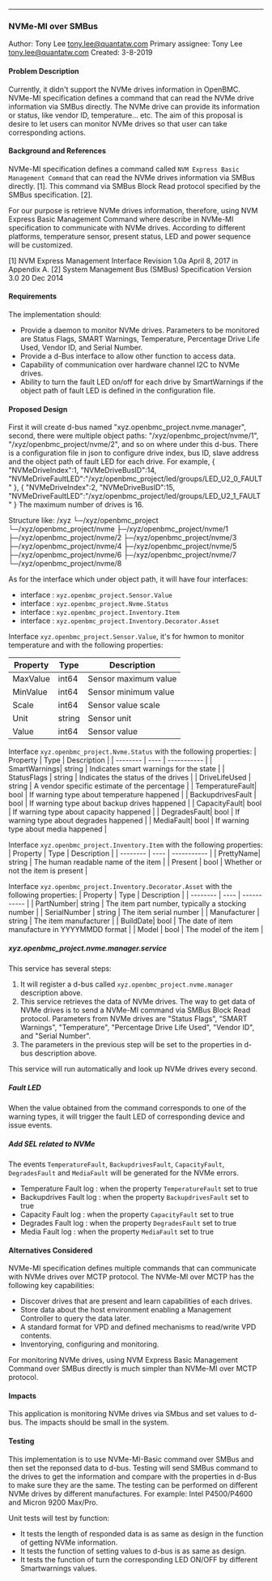 ____
### NVMe-MI over SMBus

Author:
  Tony Lee <tony.lee@quantatw.com>
Primary assignee:
  Tony Lee <tony.lee@quantatw.com>
Created:
  3-8-2019

#### Problem Description

Currently, it didn't support the NVMe drives information in OpenBMC. NVMe-MI
specification defines a command that can read the NVMe drive information via
SMBus directly. The NVMe drive can provide its information or status, like
vendor ID, temperature… etc. The aim of this proposal is desire to let users can
monitor NVMe drives so that user can take corresponding actions.

#### Background and References

NVMe-MI specification defines a command called
`NVM Express Basic Management Command` that can read the NVMe drives
information via SMBus directly. [1]. This command via SMBus Block Read protocol
specified by the SMBus specification. [2].

For our purpose is retrieve NVMe drives information, therefore, using NVM
Express Basic Management Command where describe in NVMe-MI specification to
communicate with NVMe drives. According to different platforms, temperature
sensor, present status, LED and power sequence will be customized.

[1] NVM Express Management Interface Revision 1.0a April 8, 2017 in Appendix A.
[2] System Management Bus (SMBus) Specification Version 3.0 20 Dec 2014

#### Requirements

The implementation should:

- Provide a daemon to monitor NVMe drives. Parameters to be monitored are
  Status Flags, SMART Warnings, Temperature, Percentage Drive Life Used, Vendor
  ID, and Serial Number.
- Provide a d-Bus interface to allow other function to access data.
- Capability of communication over hardware channel I2C to NVMe drives.
- Ability to turn the fault LED on/off for each drive by SmartWarnings if the
  object path of fault LED is defined in the configuration file.

#### Proposed Design

First it will create d-bus named "xyz.openbmc_project.nvme.manager", second,
there were multiple object paths: "/xyz/openbmc_project/nvme/1",
"/xyz/openbmc_project/nvme/2", and so on where under this d-bus.
There is a configuration file in json to configure drive index, bus ID, slave
address and the object path of fault LED for each drive.
For example,
{
  "NVMeDriveIndex":1,
  "NVMeDriveBusID":14,
  "NVMeDriveFaultLED":"/xyz/openbmc_project/led/groups/LED_U2_0_FAULT"
},
{
  "NVMeDriveIndex":2,
  "NVMeDriveBusID":15,
  "NVMeDriveFaultLED":"/xyz/openbmc_project/led/groups/LED_U2_1_FAULT"
}
The maximum number of drives is 16.

Structure like:
/xyz
  └─/xyz/openbmc_project
    └─/xyz/openbmc_project/nvme
      ├─/xyz/openbmc_project/nvme/1
      ├─/xyz/openbmc_project/nvme/2
      ├─/xyz/openbmc_project/nvme/3
      ├─/xyz/openbmc_project/nvme/4
      ├─/xyz/openbmc_project/nvme/5
      ├─/xyz/openbmc_project/nvme/6
      ├─/xyz/openbmc_project/nvme/7
      └─/xyz/openbmc_project/nvme/8

As for the interface which under object path, it will have four interfaces:

- interface   : `xyz.openbmc_project.Sensor.Value`
- interface   : `xyz.openbmc_project.Nvme.Status`
- interface   : `xyz.openbmc_project.Inventory.Item`
- interface   : `xyz.openbmc_project.Inventory.Decorator.Asset`

Interface `xyz.openbmc_project.Sensor.Value`, it's for hwmon to monitor
temperature and with the following properties:

| Property | Type | Description |
| -------- | ---- | ----------- |
| MaxValue | int64 | Sensor maximum value |
| MinValue | int64 | Sensor minimum value |
| Scale | int64 | Sensor value scale |
| Unit | string | Sensor unit |
| Value | int64 | Sensor value |

Interface `xyz.openbmc_project.Nvme.Status` with the following properties:
| Property | Type | Description |
| -------- | ---- | ----------- |
| SmartWarnings| string | Indicates smart warnings for the state |
| StatusFlags | string | Indicates the status of the drives |
| DriveLifeUsed | string | A vendor specific estimate of the percentage |
| TemperatureFault| bool | If warning type about temperature happened |
| BackupdrivesFault | bool | If warning type about backup drives happened |
| CapacityFault| bool | If warning type about capacity happened |
| DegradesFault| bool | If warning type about degrades happened |
| MediaFault| bool | If warning type about media happened |

Interface `xyz.openbmc_project.Inventory.Item` with the following properties:
| Property | Type | Description |
| -------- | ---- | ----------- |
| PrettyName| string | The human readable name of the item |
| Present | bool | Whether or not the item is present |

Interface `xyz.openbmc_project.Inventory.Decorator.Asset` with the following
properties:
| Property | Type | Description |
| -------- | ---- | ----------- |
| PartNumber| string | The item part number, typically a stocking number |
| SerialNumber | string | The item serial number |
| Manufacturer | string | The item manufacturer |
| BuildDate| bool | The date of item manufacture in YYYYMMDD format |
| Model | bool | The model of the item |

##### xyz.openbmc_project.nvme.manager.service

This service has several steps:

1. It will register a d-bus called `xyz.openbmc_project.nvme.manager`
   description above.
2. This service retrieves the data of NVMe drives. The way to get data of NVMe
   drives is to send a NVMe-MI command via SMBus Block Read protocol. Parameters
   from NVMe drives are "Status Flags", "SMART Warnings", "Temperature",
   "Percentage Drive Life Used", "Vendor ID", and "Serial Number".
3. The parameters in the previous step will be set to the properties in d-bus
   description above.

This service will run automatically and look up NVMe drives every second.

##### Fault LED

When the value obtained from the command corresponds to one of the warning
types, it will trigger the fault LED of corresponding device and issue events.

##### Add SEL related to NVMe

The events `TemperatureFault`, `BackupdrivesFault`,
`CapacityFault`, `DegradesFault` and `MediaFault` will be generated for the
NVMe errors.

- Temperature Fault log : when the property `TemperatureFault` set to true
- Backupdrives Fault log : when the property `BackupdrivesFault` set to true
- Capacity Fault log : when the property `CapacityFault` set to true
- Degrades Fault log : when the property `DegradesFault` set to true
- Media Fault log : when the property `MediaFault` set to true

#### Alternatives Considered

NVMe-MI specification defines multiple commands that can communicate with
NVMe drives over MCTP protocol. The NVMe-MI over MCTP has the following key
capabilities:

- Discover drives that are present and learn capabilities of each drives.
- Store data about the host environment enabling a Management Controller to
  query the data later.
- A standard format for VPD and defined mechanisms to read/write VPD contents.
- Inventorying, configuring and monitoring.

For monitoring NVMe drives, using NVM Express Basic Management Command over
SMBus directly is much simpler than NVMe-MI over MCTP protocol.

#### Impacts

This application is monitoring NVMe drives via SMbus and set values to d-bus.
The impacts should be small in the system.

#### Testing

This implementation is to use NVMe-MI-Basic command over SMBus and then set the
reponsed data to d-bus.
Testing will send SMBus command to the drives to get the information and compare
with the properties in d-Bus to make sure they are the same.
The testing can be performed on different NVMe drives by different manufactures.
For example: Intel P4500/P4600 and Micron 9200 Max/Pro.

Unit tests will test by function:

- It tests the length of responded data is as same as design in the function
of getting NVMe information.
- It tests the function of setting values to d-bus is as same as design.
- It tests the function of turn the corresponding LED ON/OFF by different
Smartwarnings values.